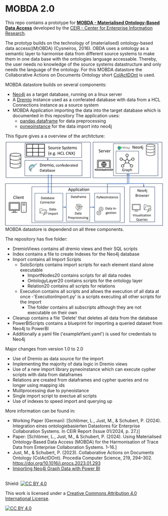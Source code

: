# MOBDA 2.0

This repo contains a prototype for [**MOBDA - Materialised Ontology-Based Data Access**](https://github.com/ceir-koblenz/MOBDA) developed by the [CEIR - Center for Enterprise Information Research](https://ceir.de/).

The prototyp builds on the technology of (materialised) ontology-based data access((M)OBDA) (Cysneiros, 2016). OBDA uses a ontology as a semantic layer to harmonise data from different source systems to make them in one data base with the ontologies language accessable. Thereby, the user needs no knowledge of the source systems datastructure and only needs the language of the ontology.
For this MOBDA datastore the Collaborative Actions on Documents Ontology short [ColActDOnt](https://w3id.org/ColActDOnt) is used.

MOBDA datastore builds on several components: 
- [Neo4j](https://neo4j.com/) as a target database, running on a linux server
- A [Dremio](https://www.dremio.com/) instance used as a conferated database with data from a HCL Connections instance as a source system
- MOBDA Application importing the data into the target database which is documented in this repository The application uses:
    - [pandas dataframe](https://pypi.org/project/pandas/) for data preprocessing 
    - [pyneoinstance](https://pypi.org/project/pyneoinstance/) for the data import into neo4j

This figure gives a a overview of the architcture:
![Architcture](<Architecture MOBDAv2.png>)
MOBDA datastore is dependend on all three components.

The repository has five folder:
- DremioViews contains all dremio views and their SQL scripts
- Index contains a file to create Indexes for the Neo4j database
- Import contains all Import Scripts
    - SoloScripts contains import scripts for each element stand alone executable 
        - ImportNodes20 contains scripts for all data nodes
        - OntologyLayer20 contains scripts for the ontology layer
        - Relation20 contains all scripts for relations
    - Execution contains all scripts and allows the execution of all data at once
        -'ExecutionImport.py' is a scripts executing all other scripts for the import
        - The folder contains all subscripts although they are not executable on their own
- Cleanup contains a file 'Delete' that deletes all data from the database
- PowerBIScripts contains a blueprint for importing a queried dataset from Neo4j to PowerBI
- Additionally a yaml file ('exampleYaml.yaml') is used for credentials to Neo4j


Major changes from version 1.0 to 2.0
- Use of Dremio as data source for the import
- Implementing the majority of data logic in Dremio views
- Use of a new import library pyneoinstance which can execute cypher scripts with data from dataframes
- Relations are created from dataframes and cypher queries and no longer using mapping ids
- Mulitprocessing due to pyneoistance
- Single import script to exectue all scripts
- Use of indexes to speed import and querying up

More information can be found in:

- Working Paper (German): [Schlömer, L., Just, M., & Schubert, P. (2024). Integration eines ontologiebasierten Data­stores für Enterprise Collaboration Systems. In CEIR Report (Issue 01/2024, p. 27.)]
- Paper: [Schlömer, L., Just, M., & Schubert, P. (2024). Using Materialised Ontology-Based Data Access (MOBDA) for the Harmonisation of Trace Data from Enterprise Collaboration Systems. 1–16.]
- Just, M., & Schubert, P. (2023). Collaborative Actions on Documents Ontology (ColActDOnt). Procedia Computer Science, 219, 294–302. https://doi.org/10.1016/j.procs.2023.01.293
- [Importing Neo4j Graph Data with Power BI](https://medium.com/codex/importing-neo4j-graph-data-with-power-bi-d2686e9255bc)

\
Shield: [![CC BY 4.0][cc-by-shield]][cc-by]

This work is licensed under a
[Creative Commons Attribution 4.0 International License][cc-by].

[![CC BY 4.0][cc-by-image]][cc-by]

[cc-by]: http://creativecommons.org/licenses/by/4.0/
[cc-by-image]: https://i.creativecommons.org/l/by/4.0/88x31.png
[cc-by-shield]: https://img.shields.io/badge/License-CC%20BY%204.0-lightgrey.svg